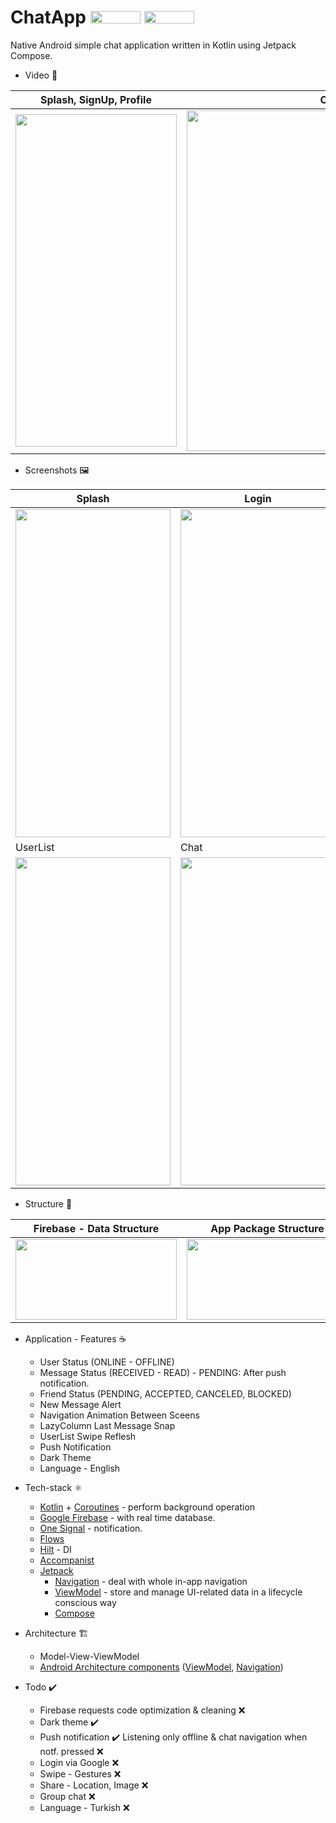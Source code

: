 # ChatApp <img src="https://img.shields.io/badge/Android-3DDC84?style=for-the-badge&logo=android&logoColor=white" width="80" height="20"> <img src="https://img.shields.io/badge/Kotlin-0095D5?&style=for-the-badge&logo=kotlin&logoColor=white" width="80" height="20">

Native Android simple chat application written in Kotlin using Jetpack Compose.

* Video 🧪

|Splash, SignUp, Profile|Conversation|
|-----------------------|------------|
|<img src="https://user-images.githubusercontent.com/50905347/157693357-dbfc95de-627a-4883-bff7-d5847cfafe3b.gif" width="258" height="532">|<img src="https://user-images.githubusercontent.com/50905347/157693963-37351ce3-ebc9-491a-bfed-1eef10cf083b.gif" width="532" height="545">|

* Screenshots 🖼️

|Splash|Login|Profile|
|------|-----|-------|
|<img src="https://user-images.githubusercontent.com/50905347/163385930-1e585b03-cb51-42ba-b4d5-0f2f90a47f4e.png" width="248" height="525">|<img src="https://user-images.githubusercontent.com/50905347/163385935-12b3814f-d2aa-4061-9ea1-c88c18944fec.png" width="248" height="525">|<img src="https://user-images.githubusercontent.com/50905347/163390973-9dd61946-f97c-4ed6-acc9-8f2a1f9e1b71.png" width="248" height="525">|
|UserList|Chat|Dark Theme|
|<img src="https://user-images.githubusercontent.com/50905347/163385939-56bd24b6-b3f0-439d-840f-612c3fff52e7.png" width="248" height="525">|<img src="https://user-images.githubusercontent.com/50905347/163385940-1018cf5d-c74f-4710-ac50-a57ae830f249.png" width="248" height="525">|<img src="https://user-images.githubusercontent.com/50905347/163385941-b8facff6-b986-4bd4-828b-3cca882682d7.png" width="248" height="525">|

* Structure 🌲

|Firebase - Data Structure|App Package Structure|
|-------------------------|---------------------|
|<img src="https://user-images.githubusercontent.com/50905347/156565001-46ee1ac2-f231-47aa-b802-b49a1abed092.png" width="258" height="129">|<img src="https://user-images.githubusercontent.com/50905347/156565459-d8ab03a3-1248-4240-b093-231cff3a24fd.png" width="258" height="129">|

* Application - Features ☕
   * User Status (ONLINE - OFFLINE)
   * Message Status (RECEIVED - READ) - PENDING: After push notification.
   * Friend Status (PENDING, ACCEPTED, CANCELED, BLOCKED)
   * New Message Alert
   * Navigation Animation Between Sceens
   * LazyColumn Last Message Snap
   * UserList Swipe Reflesh
   * Push Notification
   * Dark Theme
   * Language - English

* Tech-stack ⚛️
    * [Kotlin](https://kotlinlang.org/) + [Coroutines](https://kotlinlang.org/docs/reference/coroutines-overview.html) - perform background operation
    * [Google Firebase](https://firebase.google.com) - with real time database.
    * [One Signal](https://onesignal.com) - notification.
    * [Flows](https://developer.android.com/kotlin/flow)
    * [Hilt](https://github.com/google/dagger) - DI
    * [Accompanist](https://github.com/google/accompanist)
    * [Jetpack](https://developer.android.com/jetpack)
        * [Navigation](https://developer.android.com/topic/libraries/architecture/navigation/) - deal with whole in-app navigation      
        * [ViewModel](https://developer.android.com/topic/libraries/architecture/viewmodel) - store and manage UI-related data in a lifecycle conscious way
        * [Compose](https://developer.android.com/jetpack/compose)
* Architecture 🏗️
    * Model-View-ViewModel
    * [Android Architecture components](https://developer.android.com/topic/libraries/architecture) ([ViewModel](https://developer.android.com/topic/libraries/architecture/viewmodel), [Navigation](https://developer.android.com/jetpack/androidx/releases/navigation))
 
 * Todo ✔️
   * Firebase requests code optimization & cleaning ❌
   * Dark theme ✔️
   * Push notification ✔️ Listening only offline & chat navigation when notf. pressed ❌
   * Login via Google ❌
   * Swipe - Gestures ❌
   * Share - Location, Image ❌
   * Group chat ❌
   * Language - Turkish ❌

